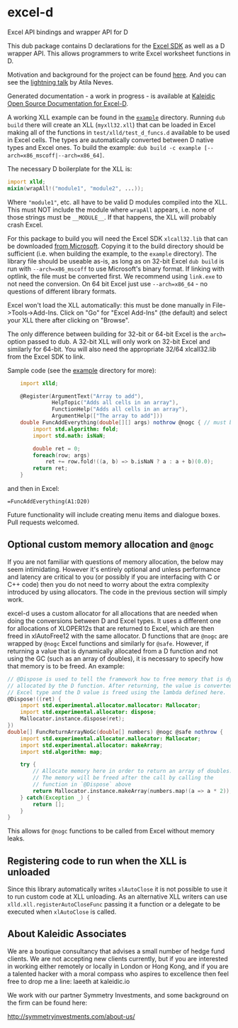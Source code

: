 # excel-d

Excel API bindings and wrapper API for D

This dub package contains D declarations for the [Excel SDK](https://msdn.microsoft.com/en-us/library/office/bb687883.aspx)
 as well as a D wrapper API. This allows programmers to write Excel worksheet functions in D.

Motivation and background for the project can be found [here](https://dlang.org/blog/2017/05/31/project-highlight-excel-d/).  And you can see the [lightning talk](https://youtu.be/xJy6ifCekCE?list=PL3jwVPmk_PRxo23yyoc0Ip_cP3-rCm7eB) by Atila Neves.

Generated documentation - a work in progress - is available at [Kaleidic Open Source Documentation for Excel-D](http://excel-d.code.kaleidic.io).

A working XLL example can be found in the [`example`](example)
directory. Running `dub build` there will create an XLL
(`myxll32.xll`) that can be loaded in Excel making all of the
functions in `test/xlld/test_d_funcs.d` available to be used in Excel
cells. The types are automatically converted between D native types
and Excel ones.  To build the example: `dub build -c example [--arch=x86_mscoff|--arch=x86_64]`.

The necessary D boilerplate for the XLL is:

```d
import xlld;
mixin(wrapAll!("module1", "module2", ...));
```

Where `"module1"`, etc. all have to be valid D modules compiled into the XLL.
This must NOT include the module where `wrapAll` appears, i.e. none of those
strings must be `__MODULE__`. If that happens, the XLL will probably crash
Excel.

For this package to build you will need the Excel SDK `xlcall32.lib`
that can be downloaded [from Microsoft](http://go.microsoft.com/fwlink/?LinkID=251082&clcid=0x409).
Copying it to the build directory should be sufficient
(i.e. when building the example, to the `example` directory).
The library file should be useable as-is, as long as on 32-bit Excel `dub build` is run with
`--arch=x86_mscoff` to use Microsoft's binary format. If linking with optlink, the file must
be converted first.  We recommend using `link.exe` to not need the conversion.  On 64 bit Excel
just use `--arch=x86_64` - no questions of different library formats.

Excel won't load the XLL automatically: this must be done manually in File->Tools->Add-Ins.
Click on "Go" for "Excel Add-Ins" (the default) and select your XLL there after clicking on
"Browse".

The only difference between building for 32-bit or 64-bit Excel is the `arch=` option passed
to dub. A 32-bit XLL will only work on 32-bit Excel and similarly for 64-bit. You will also
need the appropriate 32/64 xlcall32.lib from the Excel SDK to link.

Sample code (see the [example](example) directory for more):

```d
    import xlld;

    @Register(ArgumentText("Array to add"),
              HelpTopic("Adds all cells in an array"),
              FunctionHelp("Adds all cells in an array"),
              ArgumentHelp(["The array to add"]))
    double FuncAddEverything(double[][] args) nothrow @nogc { // must be nothrow, @nogc optional
        import std.algorithm: fold;
        import std.math: isNaN;

        double ret = 0;
        foreach(row; args)
            ret += row.fold!((a, b) => b.isNaN ? a : a + b)(0.0);
        return ret;
    }
```

and then in Excel:

`=FuncAddEverything(A1:D20)`

Future functionality will include creating menu items and dialogue boxes.  Pull requests welcomed.


Optional custom memory allocation and `@nogc`
---------------------------------------------

If you are not familiar with questions of memory allocation, the below may seem intimidating.
However it's entirely optional and unless performance and latency are critical to you (or
possibly if you are interfacing with C or C++ code) then you do not need to worry about the
extra complexity introduced by using allocators.  The code in the previous section will simply
work.

excel-d uses a custom allocator for all allocations that are needed when doing the conversions
between D and Excel types. It uses a different one for allocations of XLOPER12s that are
returned to Excel, which are then freed in xlAutoFree12 with the same allocator. D functions
that are `@nogc` are wrapped by `@nogc` Excel functions and similarly for `@safe`. However,
if returning a value that is dynamically allocated from a D function and not using the GC
(such as an array of doubles), it is necessary to specify how that memory is to be freed.
An example:

```d
// @Dispose is used to tell the framework how to free memory that is dynamically
// allocated by the D function. After returning, the value is converted to an
// Excel type and the D value is freed using the lambda defined here.
@Dispose!((ret) {
    import std.experimental.allocator.mallocator: Mallocator;
    import std.experimental.allocator: dispose;
    Mallocator.instance.dispose(ret);
})
double[] FuncReturnArrayNoGc(double[] numbers) @nogc @safe nothrow {
    import std.experimental.allocator.mallocator: Mallocator;
    import std.experimental.allocator: makeArray;
    import std.algorithm: map;

    try {
        // Allocate memory here in order to return an array of doubles.
        // The memory will be freed after the call by calling the
        // function in `@Dispose` above
        return Mallocator.instance.makeArray(numbers.map!(a => a * 2));
    } catch(Exception _) {
        return [];
    }
}
```

This allows for `@nogc` functions to be called from Excel without memory leaks.


Registering code to run when the XLL is unloaded
------------------------------------------------

Since this library automatically writes `xlAutoClose` it is not possible to use it to
run custom code at XLL unloading. As an alternative XLL writers can use
`xlld.xll.registerAutoCloseFunc` passing it a function or a delegate to be executed
when `xlAutoClose` is called.


About Kaleidic Associates
-------------------------
We are a boutique consultancy that advises a small number of hedge fund clients.  We are
not accepting new clients currently, but if you are interested in working either remotely
or locally in London or Hong Kong, and if you are a talented hacker with a moral compass
who aspires to excellence then feel free to drop me a line: laeeth at kaleidic.io

We work with our partner Symmetry Investments, and some background on the firm can be
found here:

http://symmetryinvestments.com/about-us/
